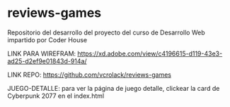 # reviews-games
Repositorio del desarrollo del proyecto del curso de Desarrollo Web impartido por Coder House

LINK PARA WIREFRAM:
https://xd.adobe.com/view/c4196615-d119-43e3-ad25-d2ef9e01843d-914a/

LINK REPO:
https://github.com/vcrolack/reviews-games

JUEGO-DETALLE:
para ver la página de juego detalle, clickear la card de Cyberpunk 2077 en el index.html